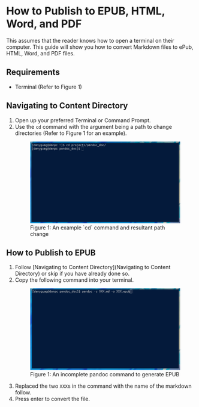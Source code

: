 # How to Publish to EPUB, HTML, Word, and PDF

This assumes that the reader knows how to open a terminal on their computer.  This guide will show you how to convert Markdown files to ePub, HTML, Word, and PDF files. 

## Requirements

- Terminal (Refer to Figure 1)


## Navigating to Content Directory

1. Open up your preferred Terminal or Command Prompt.
2. Use the `cd` command with the argument being a path to change directories (Refer to Figure 1 for an example).
   <figure>
   <img src="images/photo4.png" alt="Properly executed cd command">
   <figcaption>Figure 1: An example `cd` command and resultant path change</figcaption>
   </figure>

## How to Publish to EPUB

1. Follow [Navigating to Content Directory](Navigating to Content Directory) or skip if you have already done so.
2. Copy the following command into your terminal.
   <figure>
   <img src="images/photo5.png" alt="An incomplete pandoc command">
   <figcaption>Figure 1: An incomplete pandoc command to generate EPUB</figcaption>
   </figure>
3. Replaced the two `XXX`s in the command with the name of the markdown follow.
4. Press enter to convert the file.
